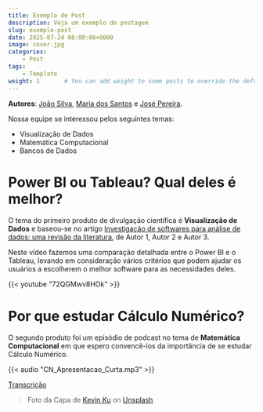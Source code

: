 ```yaml
---
title: Exemplo de Post
description: Veja um exemplo de postagem
slug: exemplo-post
date: 2025-07-24 00:00:00+0000
image: cover.jpg
categories:
    - Post
tags:
    - Template
weight: 1       # You can add weight to some posts to override the default sorting (date descending)
---
```


**Autores**: [João Silva](https://instagram.com/username), [Maria dos Santos](https://instagram.com/username) e [José Pereira](https://instagram.com/username). 

Nossa equipe se interessou pelos seguintes temas:

 - Visualização de Dados
 - Matemática Computacional
 - Bancos de Dados
  
# Power BI ou Tableau? Qual deles é melhor?

O tema do primeiro produto de divulgação científica é **Visualização de Dados** e baseou-se no artigo [Investigação de softwares para análise de dados: uma revisão da literatura](https://example.com/artigo2), de Autor 1, Autor 2 e Autor 3.

Neste vídeo fazemos uma comparação detalhada entre o Power BI e o Tableau, levando em consideração vários critérios que podem ajudar os usuários a escolherem o melhor software para as necessidades deles.

{{< youtube "72QGMwv8HOk" >}}

# Por que estudar Cálculo Numérico?
O segundo produto foi um episódio de podcast no tema de **Matemática Computacional** em que espero convencê-los da importância de se estudar Cálculo Numérico.


{{< audio "CN_Apresentacao_Curta.mp3" >}}

[Transcrição](transcript.txt)

> Foto da Capa de [Kevin Ku](https://unsplash.com/@ikukevk) on [Unsplash](https://unsplash.com/)
